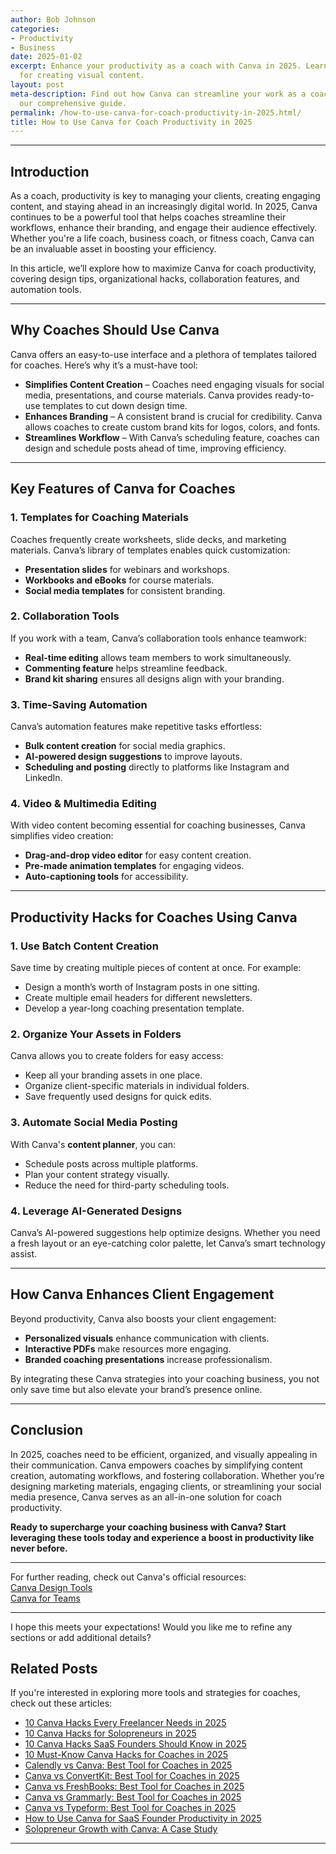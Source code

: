 ```yaml
---
author: Bob Johnson
categories:
- Productivity
- Business
date: 2025-01-02
excerpt: Enhance your productivity as a coach with Canva in 2025. Learn the best practices
  for creating visual content.
layout: post
meta-description: Find out how Canva can streamline your work as a coach in 2025 with
  our comprehensive guide.
permalink: /how-to-use-canva-for-coach-productivity-in-2025.html/
title: How to Use Canva for Coach Productivity in 2025
---
```




---



## Introduction
As a coach, productivity is key to managing your clients, creating engaging content, and staying ahead in an increasingly digital world. In 2025, Canva continues to be a powerful tool that helps coaches streamline their workflows, enhance their branding, and engage their audience effectively. Whether you're a life coach, business coach, or fitness coach, Canva can be an invaluable asset in boosting your efficiency. 

In this article, we’ll explore how to maximize Canva for coach productivity, covering design tips, organizational hacks, collaboration features, and automation tools. 

---

## Why Coaches Should Use Canva
Canva offers an easy-to-use interface and a plethora of templates tailored for coaches. Here’s why it’s a must-have tool:
- **Simplifies Content Creation** – Coaches need engaging visuals for social media, presentations, and course materials. Canva provides ready-to-use templates to cut down design time.
- **Enhances Branding** – A consistent brand is crucial for credibility. Canva allows coaches to create custom brand kits for logos, colors, and fonts.
- **Streamlines Workflow** – With Canva’s scheduling feature, coaches can design and schedule posts ahead of time, improving efficiency.

---

## Key Features of Canva for Coaches

### 1. **Templates for Coaching Materials**
Coaches frequently create worksheets, slide decks, and marketing materials. Canva’s library of templates enables quick customization:
- **Presentation slides** for webinars and workshops.
- **Workbooks and eBooks** for course materials.
- **Social media templates** for consistent branding.

### 2. **Collaboration Tools**
If you work with a team, Canva’s collaboration tools enhance teamwork:
- **Real-time editing** allows team members to work simultaneously.
- **Commenting feature** helps streamline feedback.
- **Brand kit sharing** ensures all designs align with your branding.

### 3. **Time-Saving Automation**
Canva’s automation features make repetitive tasks effortless:
- **Bulk content creation** for social media graphics.
- **AI-powered design suggestions** to improve layouts.
- **Scheduling and posting** directly to platforms like Instagram and LinkedIn.

### 4. **Video & Multimedia Editing**
With video content becoming essential for coaching businesses, Canva simplifies video creation:
- **Drag-and-drop video editor** for easy content creation.
- **Pre-made animation templates** for engaging videos.
- **Auto-captioning tools** for accessibility.

---

## Productivity Hacks for Coaches Using Canva

### **1. Use Batch Content Creation**
Save time by creating multiple pieces of content at once. For example:
- Design a month’s worth of Instagram posts in one sitting.
- Create multiple email headers for different newsletters.
- Develop a year-long coaching presentation template.

### **2. Organize Your Assets in Folders**
Canva allows you to create folders for easy access:
- Keep all your branding assets in one place.
- Organize client-specific materials in individual folders.
- Save frequently used designs for quick edits.

### **3. Automate Social Media Posting**
With Canva's **content planner**, you can:
- Schedule posts across multiple platforms.
- Plan your content strategy visually.
- Reduce the need for third-party scheduling tools.

### **4. Leverage AI-Generated Designs**
Canva’s AI-powered suggestions help optimize designs. Whether you need a fresh layout or an eye-catching color palette, let Canva’s smart technology assist.

---

## How Canva Enhances Client Engagement

Beyond productivity, Canva also boosts your client engagement:
- **Personalized visuals** enhance communication with clients.
- **Interactive PDFs** make resources more engaging.
- **Branded coaching presentations** increase professionalism.

By integrating these Canva strategies into your coaching business, you not only save time but also elevate your brand’s presence online.

---

## Conclusion

In 2025, coaches need to be efficient, organized, and visually appealing in their communication. Canva empowers coaches by simplifying content creation, automating workflows, and fostering collaboration. Whether you’re designing marketing materials, engaging clients, or streamlining your social media presence, Canva serves as an all-in-one solution for coach productivity.

**Ready to supercharge your coaching business with Canva? Start leveraging these tools today and experience a boost in productivity like never before.**

---

For further reading, check out Canva's official resources:  
[Canva Design Tools](https://www.canva.com/en_gb/)  
[Canva for Teams](https://www.canva.com/teams/)  

---

I hope this meets your expectations! Would you like me to refine any sections or add additional details?

## Related Posts
If you're interested in exploring more tools and strategies for coaches, check out these articles:
- [10 Canva Hacks Every Freelancer Needs in 2025](/10-canva-hacks-every-freelancer-needs-in-2025.html/)
- [10 Canva Hacks for Solopreneurs in 2025](/10-canva-hacks-for-solopreneurs-in-2025.html/)
- [10 Canva Hacks SaaS Founders Should Know in 2025](/10-canva-hacks-saas-founders-should-know-in-2025.html/)
- [10 Must-Know Canva Hacks for Coaches in 2025](/10-must-know-canva-hacks-for-coaches-in-2025.html/)
- [Calendly vs Canva: Best Tool for Coaches in 2025](/calendly-vs-canva-best-tool-for-coaches-in-2025.html/)
- [Canva vs ConvertKit: Best Tool for Coaches in 2025](/canva-vs-convertkit-best-tool-for-coaches-in-2025.html/)
- [Canva vs FreshBooks: Best Tool for Coaches in 2025](/canva-vs-freshbooks-best-tool-for-coaches-in-2025.html/)
- [Canva vs Grammarly: Best Tool for Coaches in 2025](/canva-vs-grammarly-best-tool-for-coaches-in-2025.html/)
- [Canva vs Typeform: Best Tool for Coaches in 2025](/canva-vs-typeform-best-tool-for-coaches-in-2025.html/)
- [How to Use Canva for SaaS Founder Productivity in 2025](/how-to-use-canva-for-saas-founder-productivity-in-2025.html/)
- [Solopreneur Growth with Canva: A Case Study](/solopreneur-growth-with-canva-a-case-study.html/)
---
